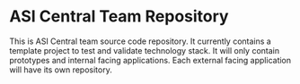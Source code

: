 ASI Central Team Repository
===========

This is ASI Central team source code repository.
It currently contains a template project to test and validate technology stack.
It will only contain prototypes and internal facing applications.
Each external facing application will have its own repository.
